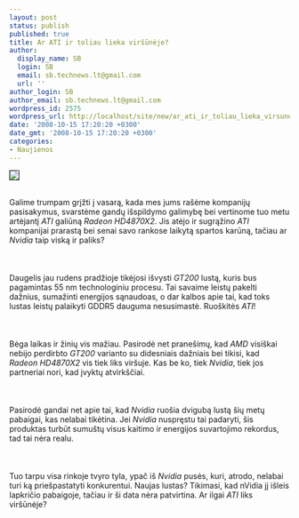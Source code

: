 ```yaml
---
layout: post
status: publish
published: true
title: Ar ATI ir toliau lieka viršūnėje?
author:
  display_name: SB
  login: SB
  email: sb.technews.lt@gmail.com
  url: ''
author_login: SB
author_email: sb.technews.lt@gmail.com
wordpress_id: 2575
wordpress_url: http://localhost/site/new/ar_ati_ir_toliau_lieka_virsuneje_/
date: '2008-10-15 17:20:20 +0300'
date_gmt: '2008-10-15 17:20:20 +0300'
categories:
- Naujienos
---
```

<div class="imgright"><img src="http://tbn0.google.com/images?q=tbn:CVsnPJrERjXzlM:http://insideit.files.wordpress.com/2008/07/amd_hd4870.jpg" border="1"></div>
<p><br>Galime trumpam grįžti į vasarą, kada mes jums rašėme kompanijų pasisakymus, svarstėme gandų išspildymo galimybę bei vertinome tuo metu artėjantį <i>ATI</i> galiūną <i>Radeon HD4870X2</i>. Jis atėjo ir sugrąžino <i>ATI</i> kompanijai prarastą bei senai savo rankose laikytą spartos karūną, tačiau ar <i>Nvidia</i> taip viską ir paliks?<br />
<br><br />
<br>Daugelis jau rudens pradžioje tikėjosi išvysti <i>GT200</i> lustą, kuris bus pagamintas 55 nm technologiniu procesu. Tai savaime leistų pakelti dažnius, sumažinti energijos sąnaudoas, o dar kalbos apie tai, kad toks lustas leistų palaikyti GDDR5 dauguma nesusimastė.  Ruoškitės <i>ATI</i>!<br />
<br><br />
<br>Bėga laikas ir žinių vis mažiau. Pasirodė net pranešimų, kad <i>AMD</i> visiškai nebijo perdirbto <i>GT200</i> varianto su didesniais dažniais bei tikisi, kad <i>Radeon HD4870X2</i> vis tiek liks viršuje. Kas be ko, tiek <i>Nvidia</i>, tiek jos partneriai nori, kad įvyktų atvirkščiai.<br />
<br><br />
<br>Pasirodė gandai net apie tai, kad <i>Nvidia</i> ruošia dvigubą lustą šių metų pabaigai, kas nelabai tikėtina. Jei <i>Nvidia</i> nuspręstu tai padaryti, šis produktas turbūt sumuštų visus kaitimo ir energijos suvartojimo rekordus, tad tai nėra realu.<br />
<br><br />
<br>Tuo tarpu visa rinkoje tvyro tyla, ypač iš <i>Nvidia</i> pusės, kuri, atrodo, nelabai turi ką priešpastatyti konkurentui. Naujas lustas? Tikimasi, kad nVidia jį išleis lapkričio pabaigoje, tačiau ir ši data nėra patvirtina. Ar ilgai <i>ATI</i> liks viršūnėje?<br />
<br><br />
<br><br />
<br></p>
